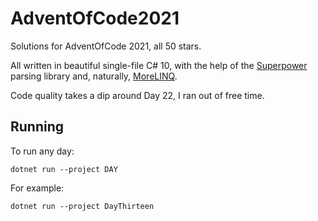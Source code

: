 # AdventOfCode2021
Solutions for AdventOfCode 2021, all 50 stars.

All written in beautiful single-file C# 10, with the help of the [Superpower](https://github.com/datalust/superpower) parsing library and, naturally, [MoreLINQ](https://github.com/morelinq/MoreLINQ).

Code quality takes a dip around Day 22, I ran out of free time.

## Running

To run any day:
```
dotnet run --project DAY
```
For example:
```
dotnet run --project DayThirteen
```
